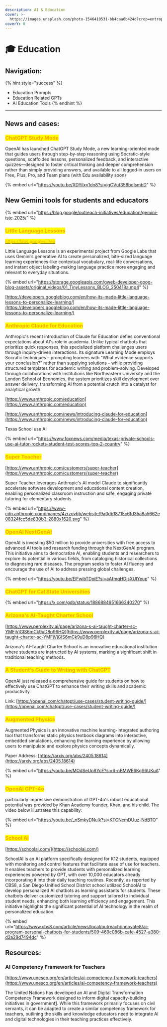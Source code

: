 ```yaml
---
description: AI & Education
cover: >-
  https://images.unsplash.com/photo-1546410531-bb4caa6b424d?crop=entropy&cs=srgb&fm=jpg&ixid=M3wxOTcwMjR8MHwxfHNlYXJjaHw4fHxlZHVjYXRpb258ZW58MHx8fHwxNzE4NjAwNzQwfDA&ixlib=rb-4.0.3&q=85
coverY: 0
---
```


# 🎓 Education

## Navigation: <a href="#prompts-for-educators" id="prompts-for-educators"></a>

{% hint style="success" %}
* Education Prompts
* Education Related GPTs
* AI Education Tools
{% endhint %}



***

## News and cases: <a href="#prompts-for-educators" id="prompts-for-educators"></a>

### <mark style="color:orange;">ChatGPT Study Mode</mark>

OpenAI has launched ChatGPT Study Mode, a new learning-oriented mode that guides users through step-by-step reasoning using Socratic-style questions, scaffolded lessons, personalized feedback, and interactive quizzes—designed to foster critical thinking and deeper comprehension rather than simply providing answers, and available to all logged‑in users on Free, Plus, Pro, and Team plans (with Edu availability soon)

{% embed url="https://youtu.be/XDYilxy1dn8?si=igCVut358bdlsmbD" %}

## New Gemini tools for students and educators

{% embed url="https://blog.google/outreach-initiatives/education/gemini-iste-2025/" %}



### <mark style="color:orange;">Little Language Lessons</mark>

[<mark style="color:orange;">https://labs.google/lll/en</mark>](https://labs.google/lll/en)

Little Language Lessons is an experimental project from Google Labs that uses Gemini’s generative AI to create personalized, bite-sized language learning experiences-like contextual vocabulary, real-life conversations, and instant object labeling-making language practice more engaging and relevant to everyday situations.

{% embed url="https://storage.googleapis.com/gweb-developer-goog-blog-assets/original_videos/01_TinyLessons_BLOG_250418a.mp4" %}

[https://developers.googleblog.com/en/how-its-made-little-language-lessons-to-personalize-learning/](https://developers.googleblog.com/en/how-its-made-little-language-lessons-to-personalize-learning/)



### <mark style="color:orange;">Anthropic Claude for Education</mark>

Anthropic's recent introduction of Claude for Education defies conventional expectations about AI's role in academia. Unlike typical chatbots that prioritize quick responses, this specialized platform challenges users through inquiry-driven interactions. Its signature Learning Mode employs Socratic techniques – prompting learners with "What evidence supports your conclusion?" rather than supplying solutions – while providing structured templates for academic writing and problem-solving. Developed through collaborations with institutions like Northeastern University and the London School of Economics, the system prioritizes skill development over answer delivery, transforming AI from a potential crutch into a catalyst for analytical growth.

[https://www.anthropic.com/education](https://www.anthropic.com/education)

[https://www.anthropic.com/news/introducing-claude-for-education](https://www.anthropic.com/news/introducing-claude-for-education)



Texas School use AI

{% embed url="https://www.foxnews.com/media/texas-private-schools-use-ai-tutor-rockets-student-test-scores-top-2-country" %}

### <mark style="color:orange;">Super Teacher</mark>

[https://www.anthropic.com/customers/super-teacher](https://www.anthropic.com/customers/super-teacher)

Super Teacher leverages Anthropic's AI model Claude to significantly accelerate software development and educational content creation, enabling personalized classroom instruction and safe, engaging private tutoring for elementary students.

{% embed url="https://www-cdn.anthropic.com/images/4zrzovbb/website/9a0db18715c6fd35a8a5662e08324fcc5de830b3-2880x1620.svg" %}

### <mark style="color:orange;">OpenAI NextGenAI</mark>

OpenAI is investing $50 million to provide universities with free access to advanced AI tools and research funding through the NextGenAI program. This initiative aims to democratize AI, enabling students and researchers to explore its potential in various fields, from cataloging historical collections to diagnosing rare diseases. The program seeks to foster AI fluency and encourage the use of AI to address pressing global challenges.

{% embed url="https://youtu.be/ElFwibTDpiE?si=aAfmqHDjsXUlYeup" %}

### <mark style="color:orange;">ChatGPT for Cal State Universities</mark>

{% embed url="https://x.com/gdb/status/1886884951666340270" %}

### <mark style="color:orange;">Arizona's AI-Taught Charter School</mark>

[https://www.perplexity.ai/page/arizona-s-ai-taught-charter-sc-YMFjVjGIS6mCk9uD8p96HQ](https://www.perplexity.ai/page/arizona-s-ai-taught-charter-sc-YMFjVjGIS6mCk9uD8p96HQ)

Arizona's AI-Taught Charter School is an innovative educational institution where students are instructed by AI systems, marking a significant shift in traditional teaching methods.

### <mark style="color:orange;">A Student’s Guide to Writing with ChatGPT</mark>

OpenAI just released a comprehensive guide for students on how to effectively use ChatGPT to enhance their writing skills and academic productivity.

Link: [https://openai.com/chatgpt/use-cases/student-writing-guide/](https://openai.com/chatgpt/use-cases/student-writing-guide/)

### <mark style="color:orange;">Augmented Physics</mark>

Augmented Physics is an innovative machine learning-integrated authoring tool that transforms static physics textbook diagrams into interactive, embedded simulations, enhancing the learning experience by allowing users to manipulate and explore physics concepts dynamically.

Paper Address: [https://arxiv.org/abs/2405.18614](https://arxiv.org/abs/2405.18614)

{% embed url="https://youtu.be/MOdSeUp8YcE?si=6-nBMWE6KgS6UKuA" %}

### <mark style="color:orange;">OpenAI GPT-4o</mark>

&#x20;particularly impressive demonstration of GPT-4o's robust educational potential was provided by Khan Academy founder, Khan, and his child. The video below illustrates this capability:

{% embed url="https://youtu.be/_nSmkyDNulk?si=KTCNcmDUuz-NdBTO" %}



### <mark style="color:orange;">School AI</mark>

[https://schoolai.com/](https://schoolai.com/)

SchoolAI is an AI platform specifically designed for K12 students, equipped with monitoring and control features that facilitate ease of use for teachers. It enables teachers to provide students with personalized learning experiences powered by GPT, with over 10,000 educators already incorporating it into their daily teaching routines. Recently, as reported by CBS8, a San Diego Unified School District school utilized SchoolAI to develop personalized AI chatbots as learning assistants for students. These chatbots deliver customized tutoring and support tailored to individual student needs, enhancing both learning efficiency and engagement. This initiative highlights the significant potential of AI technology in the realm of personalized education.

{% embed url="https://www.cbs8.com/article/news/local/outreach/innovate8/ai-program-personal-chatbots-for-students/509-469c086b-cafe-4527-a380-d2a28d7494dc" %}



## Resources:

### AI Competency Framework for Teachers

[https://www.unesco.org/en/articles/ai-competency-framework-teachers](https://www.unesco.org/en/articles/ai-competency-framework-teachers)

The United Nations has developed an AI and Digital Transformation Competency Framework designed to inform digital capacity-building initiatives in government[1](https://sdgs.un.org/sites/default/files/2023-05/B44%20-%20Tan%20-%20AI%20and%20Digital%20Transformation%20Competencies%20Framework.pdf). While this framework primarily focuses on civil servants, it can be adapted to create a similar competency framework for teachers, outlining the skills and knowledge educators need to integrate AI and digital technologies in their teaching practices effectively.







